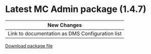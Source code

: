 <h1>Latest MC Admin package (1.4.7)</h1>

|New Changes|
--- |
|Link to documentation as DMS Configuration list|



<a href="./mcadmin.sppkg" target="_blank">Download package file</a>